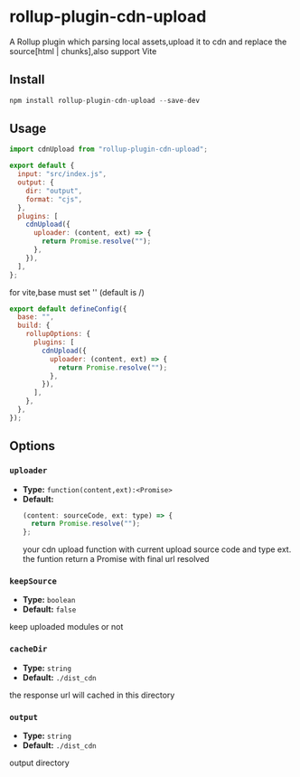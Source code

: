 # rollup-plugin-cdn-upload

A Rollup plugin which parsing local assets,upload it to cdn and replace the source\[html | chunks\],also support Vite

## Install

```js
npm install rollup-plugin-cdn-upload --save-dev
```

## Usage

```js
import cdnUpload from "rollup-plugin-cdn-upload";

export default {
  input: "src/index.js",
  output: {
    dir: "output",
    format: "cjs",
  },
  plugins: [
    cdnUpload({
      uploader: (content, ext) => {
        return Promise.resolve("");
      },
    }),
  ],
};
```

for vite,base must set '' (default is /)

```js
export default defineConfig({
  base: "",
  build: {
    rollupOptions: {
      plugins: [
        cdnUpload({
          uploader: (content, ext) => {
            return Promise.resolve("");
          },
        }),
      ],
    },
  },
});
```

## Options

### `uploader`

- **Type:** `function(content,ext):<Promise>`
- **Default:**
  ```js
  (content: sourceCode, ext: type) => {
    return Promise.resolve("");
  };
  ```
  your cdn upload function with current upload source code and type ext. the funtion return a Promise with final url resolved

### `keepSource`

- **Type:** `boolean`
- **Default:** `false`

keep uploaded modules or not

### `cacheDir`

- **Type:** `string`
- **Default:** `./dist_cdn`

the response url will cached in this directory

### `output`

- **Type:** `string`
- **Default:** `./dist_cdn`

output directory
